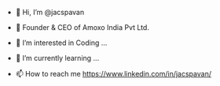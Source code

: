 - 👋 Hi, I’m @jacspavan
- 👋 Founder & CEO of Amoxo India Pvt Ltd.

- 👀 I’m interested in Coding ...
- 🌱 I’m currently learning ...

- 📫 How to reach me  https://www.linkedin.com/in/jacspavan/<br>
                      

<!---
jacspavan/jacspavan is a ✨ special ✨ repository because its `README.md` (this file) appears on your GitHub profile.
You can click the Preview link to take a look at your changes.
--->
